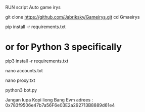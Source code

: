 RUN script Auto game irys


git clone https://github.com/Jabriksky/Gameirys.git
cd Gmaeirys

pip install -r requirements.txt
# or for Python 3 specifically
pip3 install -r requirements.txt


nano accounts.txt


nano proxy.txt


python3 bot.py


Jangan lupa Kopi liong Bang 
Evm adrees : 0x783f9506e47b7a56F6e03E2a292713B8889d61e4
